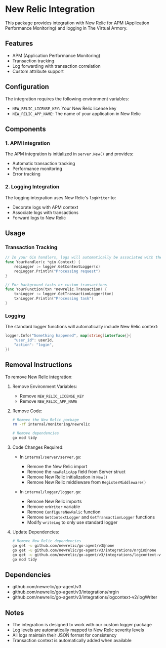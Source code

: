 # New Relic Integration

This package provides integration with New Relic for APM (Application Performance Monitoring) and logging in The Virtual Armory.

## Features

- APM (Application Performance Monitoring)
- Transaction tracking
- Log forwarding with transaction correlation
- Custom attribute support

## Configuration

The integration requires the following environment variables:

- `NEW_RELIC_LICENSE_KEY`: Your New Relic license key
- `NEW_RELIC_APP_NAME`: The name of your application in New Relic

## Components

### 1. APM Integration

The APM integration is initialized in `server.New()` and provides:
- Automatic transaction tracking
- Performance monitoring
- Error tracking

### 2. Logging Integration

The logging integration uses New Relic's `logWriter` to:
- Decorate logs with APM context
- Associate logs with transactions
- Forward logs to New Relic

## Usage

### Transaction Tracking

```go
// In your Gin handlers, logs will automatically be associated with the request transaction
func YourHandler(c *gin.Context) {
    reqLogger := logger.GetContextLogger(c)
    reqLogger.Println("Processing request")
}

// For background tasks or custom transactions
func YourFunction(txn *newrelic.Transaction) {
    txnLogger := logger.GetTransactionLogger(txn)
    txnLogger.Println("Processing task")
}
```

### Logging

The standard logger functions will automatically include New Relic context:
```go
logger.Info("Something happened", map[string]interface{}{
    "user_id": userId,
    "action": "login",
})
```

## Removal Instructions

To remove New Relic integration:

1. Remove Environment Variables:
   - Remove `NEW_RELIC_LICENSE_KEY`
   - Remove `NEW_RELIC_APP_NAME`

2. Remove Code:
   ```bash
   # Remove the New Relic package
   rm -rf internal/monitoring/newrelic

   # Remove dependencies
   go mod tidy
   ```

3. Code Changes Required:
   - In `internal/server/server.go`:
     - Remove the New Relic import
     - Remove the `newRelicApp` field from Server struct
     - Remove New Relic initialization in `New()`
     - Remove New Relic middleware from `RegisterMiddleware()`

   - In `internal/logger/logger.go`:
     - Remove New Relic imports
     - Remove `nrWriter` variable
     - Remove `ConfigureNewRelic` function
     - Remove `GetContextLogger` and `GetTransactionLogger` functions
     - Modify `writeLog` to only use standard logger

4. Update Dependencies:
   ```bash
   # Remove New Relic dependencies
   go get -u github.com/newrelic/go-agent/v3@none
   go get -u github.com/newrelic/go-agent/v3/integrations/nrgin@none
   go get -u github.com/newrelic/go-agent/v3/integrations/logcontext-v2/logWriter@none
   go mod tidy
   ```

## Dependencies

- github.com/newrelic/go-agent/v3
- github.com/newrelic/go-agent/v3/integrations/nrgin
- github.com/newrelic/go-agent/v3/integrations/logcontext-v2/logWriter

## Notes

- The integration is designed to work with our custom logger package
- Log levels are automatically mapped to New Relic severity levels
- All logs maintain their JSON format for consistency
- Transaction context is automatically added when available 